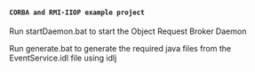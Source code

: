 #### `CORBA and RMI-IIOP example project`
Run startDaemon.bat to start the Object Request Broker Daemon

Run generate.bat to generate the required java files from the EventService.idl file using idlj